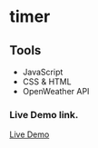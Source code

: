 # timer

## Tools

- JavaScript
- CSS & HTML
- OpenWeather API

### Live Demo link.

[Live Demo](timer-phi-virid.vercel.app)
